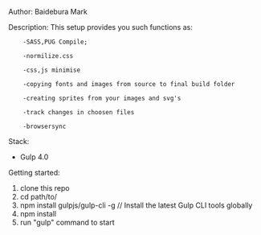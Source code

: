 Author: Baidebura Mark

Description:
    This setup provides you such functions as:
    
        -SASS,PUG Compile;
        
        -normilize.css
        
        -css,js minimise
        
        -copying fonts and images from source to final build folder
        
        -creating sprites from your images and svg's
        
        -track changes in choosen files
        
        -browsersync

Stack:
 - Gulp 4.0
 
Getting started:

1. clone this repo
2. cd path/to/
3. npm install gulpjs/gulp-cli -g  // Install the latest Gulp CLI tools globally
4. npm install
6. run "gulp" command to start
